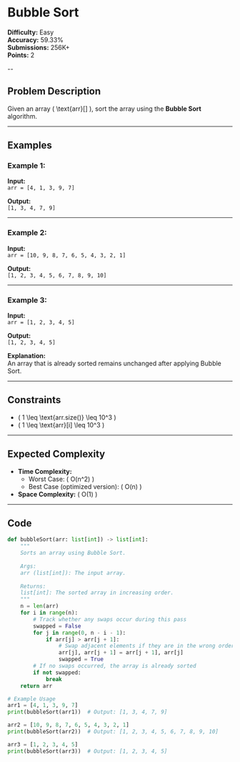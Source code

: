# Bubble Sort  

**Difficulty:** Easy  
**Accuracy:** 59.33%  
**Submissions:** 256K+  
**Points:** 2  

--

## Problem Description  
Given an array \( \text{arr}[] \), sort the array using the **Bubble Sort** algorithm.  

---

## Examples  

### Example 1:  
**Input:**  
`arr = [4, 1, 3, 9, 7]`  

**Output:**  
`[1, 3, 4, 7, 9]`  

---

### Example 2:  
**Input:**  
`arr = [10, 9, 8, 7, 6, 5, 4, 3, 2, 1]`  

**Output:**  
`[1, 2, 3, 4, 5, 6, 7, 8, 9, 10]`  

---

### Example 3:  
**Input:**  
`arr = [1, 2, 3, 4, 5]`  

**Output:**  
`[1, 2, 3, 4, 5]`  

**Explanation:**  
An array that is already sorted remains unchanged after applying Bubble Sort.  

---

## Constraints  
- \( 1 \leq \text{arr.size()} \leq 10^3 \)  
- \( 1 \leq \text{arr}[i] \leq 10^3 \)  

---

## Expected Complexity  
- **Time Complexity:**  
  - Worst Case: \( O(n^2) \)  
  - Best Case (optimized version): \( O(n) \)  
- **Space Complexity:** \( O(1) \)  

---

## Code  

```python
def bubbleSort(arr: list[int]) -> list[int]:
    """
    Sorts an array using Bubble Sort.
    
    Args:
    arr (list[int]): The input array.
    
    Returns:
    list[int]: The sorted array in increasing order.
    """
    n = len(arr)
    for i in range(n):
        # Track whether any swaps occur during this pass
        swapped = False
        for j in range(0, n - i - 1):
            if arr[j] > arr[j + 1]:
                # Swap adjacent elements if they are in the wrong order
                arr[j], arr[j + 1] = arr[j + 1], arr[j]
                swapped = True
        # If no swaps occurred, the array is already sorted
        if not swapped:
            break
    return arr

# Example Usage
arr1 = [4, 1, 3, 9, 7]
print(bubbleSort(arr1))  # Output: [1, 3, 4, 7, 9]

arr2 = [10, 9, 8, 7, 6, 5, 4, 3, 2, 1]
print(bubbleSort(arr2))  # Output: [1, 2, 3, 4, 5, 6, 7, 8, 9, 10]

arr3 = [1, 2, 3, 4, 5]
print(bubbleSort(arr3))  # Output: [1, 2, 3, 4, 5]
